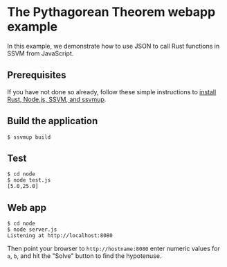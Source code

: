 # The Pythagorean Theorem webapp example

In this example, we demonstrate how to use JSON to call Rust functions in SSVM from JavaScript.

## Prerequisites

If you have not done so already, follow these simple instructions to [install Rust, Node.js, SSVM, and ssvmup](https://www.secondstate.io/articles/setup-rust-nodejs/).


## Build the application

```
$ ssvmup build
```

## Test

```
$ cd node
$ node test.js
[5.0,25.0]
```

## Web app

```
$ cd node
$ node server.js
Listening at http://localhost:8080
```

Then point your browser to `http://hostname:8080` enter numeric values for `a`, `b`, and hit the "Solve" button to find the hypotenuse.
